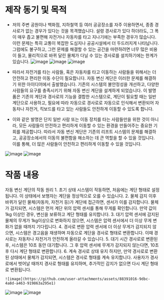 # 제작 동기 및 목적

* 저의 주변 공원이나 백화점, 지하철역 등 여러 공공장소를 자주 이용하면서, 종종 경사로가 없는 경우가 있다는 것을 목격했습니다. 설령 경사로가 있다 하더라도, 그 폭이 매우 좁고 불편해 자전거나 자동차를  타고 지나기에는 부족한 경우가 많습니다. 이런 문제는 특히 교통이 복잡한 도심지나 공공시설에서 더 두드러지게 나타납니다. 그럼에도 불구하고, 그런 문제를 해결할 수 있는 공간을 마련하려면 너무 많은 비용이 들고, 물리적으로 바퀴 달린 물체가 다닐 수 있는 경사로를 설치하기에는 한계가 있습니다.
![image](https://github.com/user-attachments/assets/05916307-6e28-4e12-bbd8-cf05a7c620fe)
![image](https://github.com/user-attachments/assets/d3b6e51f-de3e-45f7-9caa-135fc2f2afa6)
![image](https://github.com/user-attachments/assets/70af391d-afac-4e29-ad8b-e10d559cdc35)

* 따라서 자전거를 타는 사람들, 혹은 자동차를 타고 이동하는 사람들을 위해서는 더 안전하고 편리한 이동 수단이 필요합니다. 자동 변신 계단은 이러한 문제를 해결하기 위한 아이디어에서 출발했습니다. 기존의  시스템의 불안정성을 개선하고, 다양한 사람들의 요구를 충족시키기 위해 자동 변신 계단을 설계하게 되었습니다. 이 발명품은 기존의 계단과 경사로의 기능을 결합한 시스템으로, 계단이 필요할 때는 일반 계단으로 사용하고, 필요에 따라 자동으로 경사로로 자동으로 인식해서 변환되어 자동차나 자전거, 킥보드를 타고 있는 사람들도 안전하게 이동할 수 있도록 합니다.
* 이와 같은 발명은 단지 일반 사람 또는 이동 장치를 타는 사람들만을 위한 것이 아니라, 모든 사람들이 안전하고 편리하게 이동할 수 있는 환경을 만들어주는 중요한 기회를 제공합니다. 따라서 자동 변신 계단은 기존의 리프트 시스템의 문제를 해결하고, 공공장소에서의 이동의 불편함을 해소하는 데 큰 역할을 할 수 있을 것입니다. 이를 통해, 더 많은 사람들이 안전하고 편리하게 이동할 수 있을 것입니다.

![image](https://github.com/user-attachments/assets/8ede41e2-df35-415e-bc73-fddb3b7ceeae)
![image](https://github.com/user-attachments/assets/658cccd6-8979-47e4-af53-f253f5dcec76)

# 작품 내용

 자동 변신 계단의 작동 원리
    1. 초기 상태
    시스템이 작동하면, 처음에는 계단 형태로 설정됩니다. 이 상태에서 보행자는 계단을 정상적으로 오를 수 있습니다.
    2. 물체 감지
    이후 바퀴가 달린 물체(자동차, 자전거 등)가 계단에 접근하면, 센서가 이를 감지합니다. 물체가 감지되면, 시스템은 먼저 계단 위의 압력 센서를 통해 무게를 확인합니다. 만약 값이 1kg 이상인  경우, 변신을 보류하고 계단 형태를 유지합니다.
    3. 대기
    압력 센서에 감지된 물체의 무게가 1kg이상으로 변화하지 않으면, 시스템은 압력 센서에서 더 이상 무게 변화가 없을 때까지 기다립니다.
    4. 경사로 변환
    압력 센서에 더 이상 무게가 감지되지 않으면, 시스템은 경고음을 재생하며 자동으로 계단을 경사로 형태로 변환합니다. 이때 경사로는 자동차나 자전거가 안전하게 올라갈 수 있습니다.
    5. 대기 시간
    경사로로 변환된 후, 시스템은 10초 동안 대기합니다. 그 후 압력 센서에 무게가 감지되지 않는다면, 10초후 다시 계단 형태로 변환합니다.
    6. 계속 경사로 상태 유지
    하지만, 만약 경사로로 변환된 상태에서 물체가 감지되면, 시스템은 경사로 형태를 계속 유지합니다. 사용자가 경사로에서 벗어날 때까지 경사로 형태를 유지하며, 추가적인 감지가 없으면 다시 계단 형태로 변환됩니다.

    ![image](https://github.com/user-attachments/assets/88391016-9dbc-4a8d-a463-919863a295e1)
![image](https://github.com/user-attachments/assets/d5a1238e-c1e8-4efb-8aa0-15c22a5d0bca)
![image](https://github.com/user-attachments/assets/514cd34c-e857-4229-8572-0a03ebdd942d)
